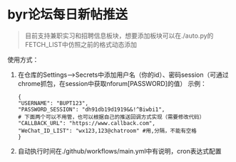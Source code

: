 # byr论坛每日新帖推送
> 目前支持兼职实习和招聘信息板块，想要添加板块可以在./auto.py的FETCH_LIST中仿照之前的格式动态添加

使用方式：

1. 在仓库的Settings-->Secrets中添加用户名（你的id）、密码session（可通过chrome抓包，在session中获取nforum[PASSWORD]的值） 示例：
    ```shell
   {
   "USERNAME": "BUPT123", 
   "PASSWORD_SESSION": "dh91db19d1919&&!^Biwbi1",
   # 下面两个可以不用管，也可以根据自己的推送回调方式实现（需要修改代码）
   "CALLBACK_URL": "https://www.callback.com",
   "WeChat_ID_LIST": "wx123,123@chatroom" #用,分隔，不能有空格
   }
    ```
3. 自动执行时间在./github/workflows/main.yml中有说明，cron表达式配置